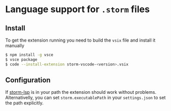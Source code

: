 # Language support for `.storm` files

## Install

To get the extension running you need to build the `vsix` file and install it manually

```bash
$ npm install -g vsce
$ vsce package
$ code --install-extension storm-vscode-<version>.vsix
```

## Configuration

If [storm-lsp](https://github.com/storm-framework/storm-codegen) is in your path the extension should work without problems. Alternativelly, you can set `storm.executablePath` in your `settings.json` to set the path explicitly.
